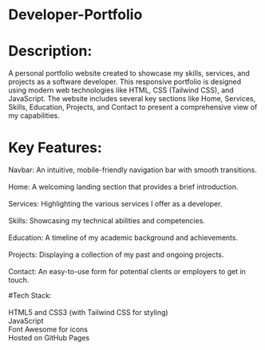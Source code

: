 # Developer-Portfolio

# Description: </br>
A personal portfolio website created to showcase my skills, services, and projects as a software developer. This responsive portfolio is designed using modern web technologies like HTML, CSS (Tailwind CSS), and JavaScript. The website includes several key sections like Home, Services, Skills, Education, Projects, and Contact to present a comprehensive view of my capabilities.

# Key Features: 

Navbar: An intuitive, mobile-friendly navigation bar with smooth transitions. </br></br>
Home: A welcoming landing section that provides a brief introduction. </br> </br>
Services: Highlighting the various services I offer as a developer. </br> </br>
Skills: Showcasing my technical abilities and competencies.</br> </br>
Education: A timeline of my academic background and achievements. </br> </br>
Projects: Displaying a collection of my past and ongoing projects.</br> </br>
Contact: An easy-to-use form for potential clients or employers to get in touch.


#Tech Stack: </br>  </br>
HTML5 and CSS3 (with Tailwind CSS for styling) </br>
JavaScript  </br>
Font Awesome for icons  </br>
Hosted on GitHub Pages  </br>
